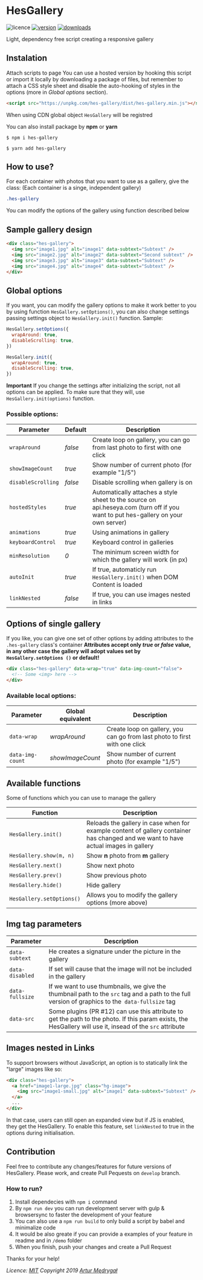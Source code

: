 # HesGallery

![licence](https://img.shields.io/npm/l/hes-gallery)
[![version](https://img.shields.io/npm/v/hes-gallery)](https://www.npmjs.com/package/hes-gallery)
[![downloads](https://img.shields.io/npm/dw/hes-gallery)](https://www.npmjs.com/package/hes-gallery)

Light, dependency free script creating a responsive gallery

## Instalation

Attach scripts to page
You can use a hosted version by hooking this script or import it locally by downloading a package of files, but remember to attach a CSS style sheet and disable the auto-hooking of styles in the options (more in _Global options_ section).

```html
<script src="https://unpkg.com/hes-gallery/dist/hes-gallery.min.js"></script>
```

When using CDN global object `HesGallery` will be registred

You can also install package by **npm** or **yarn**

```
$ npm i hes-gallery

$ yarn add hes-gallery
```

## How to use?

For each container with photos that you want to use as a gallery, give the class: (Each container is a singe, independent gallery)

```css
.hes-gallery
```

You can modify the options of the gallery using function described below

## Sample gallery design

```html
<div class="hes-gallery">
  <img src="image1.jpg" alt="image1" data-subtext="Subtext" />
  <img src="image2.jpg" alt="image2" data-subtext="Second subtext" />
  <img src="image3.jpg" alt="image3" data-subtext="Subtext" />
  <img src="image4.jpg" alt="image4" data-subtext="Subtext" />
</div>
```

## Global options

If you want, you can modify the gallery options to make it work better to you by using function `HesGallery.setOptions()`, you can also change settings passing settings object to `HesGallery.init()` function.
Sample:

```javascript
HesGallery.setOptions({
  wrapAround: true,
  disableScrolling: true,
})

HesGallery.init({
  wrapAround: true,
  disableScrolling: true,
})
```

**Important**
If you change the settings after initializing the script, not all options can be applied. To make sure that they will, use `HesGallery.init(options)` function.

### Possible options:

| Parameter          | Default | Description                                                                                                                       |
| ------------------ | ------- | --------------------------------------------------------------------------------------------------------------------------------- |
| `wrapAround`       | _false_ | Create loop on gallery, you can go from last photo to first with one click                                                        |
| `showImageCount`   | _true_  | Show number of current photo (for example "1/5")                                                                                  |
| `disableScrolling` | _false_ | Disable scrolling when gallery is on                                                                                              |
| `hostedStyles`     | _true_  | Automatically attaches a style sheet to the source on api.heseya.com (turn off if you want to put hes-gallery on your own server) |
| `animations`       | _true_  | Using animations in gallery                                                                                                       |
| `keyboardControl`  | _true_  | Keyboard control in galleries                                                                                                     |
| `minResolution`    | _0_     | The minimum screen width for which the gallery will work (in px)                                                                  |
| `autoInit`         | _true_  | If true, automaticly run `HesGallery.init()` when DOM Content is loaded                                                           |
| `linkNested`       | _false_ | If true, you can use images nested in links                                                                                       |

## Options of single gallery

If you like, you can give one set of other options by adding attributes to the `.hes-gallery` class's container
**Attributes accept only _true_ or _false_ value, in any other case the gallery will adopt values set by `HesGallery.setOptions ()` or default!**

```html
<div class="hes-gallery" data-wrap="true" data-img-count="false">
  <!-- Some <img> here -->
</div>
```

### Available local options:

| Parameter        | Global equivalent | Description                                                                |
| ---------------- | ----------------- | -------------------------------------------------------------------------- |
| `data-wrap`      | _wrapAround_      | Create loop on gallery, you can go from last photo to first with one click |
| `data-img-count` | _showImageCount_  | Show number of current photo (for example "1/5")                           |

## Available functions

Some of functions which you can use to manage the gallery

| Function                  | Description                                                                                                                        |
| ------------------------- | ---------------------------------------------------------------------------------------------------------------------------------- |
| `HesGallery.init()`       | Reloads the gallery in case when for example content of gallery container has changed and we want to have actual images in gallery |
| `HesGallery.show(m, n)`   | Show **n** photo from **m** gallery                                                                                                |
| `HesGallery.next()`       | Show next photo                                                                                                                    |
| `HesGallery.prev()`       | Show previous photo                                                                                                                |
| `HesGallery.hide()`       | Hide gallery                                                                                                                       |
| `HesGallery.setOptions()` | Allows you to modify the gallery options (more above)                                                                              |

## Img tag parameters

| Parameter       | Description                                                                                                                                                |
| --------------- | ---------------------------------------------------------------------------------------------------------------------------------------------------------- |
| `data-subtext`  | He creates a signature under the picture in the gallery                                                                                                    |
| `data-disabled` | If set will cause that the image will not be included in the gallery                                                                                       |
| `data-fullsize` | If we want to use thumbnails, we give the thumbnail path to the `src` tag and a path to the full version of graphics to the` data-fullsize` tag            |
| `data-src`      | Some plugins (PR #12) can use this attribute to get the path to the photo. If this param exists, the HesGallery will use it, insead of the `src` attribute |

## Images nested in Links

To support browsers without JavaScript, an option is to statically link the "large" images like so:

```html
<div class="hes-gallery">
  <a href="image1-large.jpg" class="hg-image">
    <img src="image1-small.jpg" alt="image1" data-subtext="Subtext" />
  </a>
  ...
</div>
```

In that case, users can still open an expanded view but if JS is enabled, they get the HesGallery.
To enable this feature, set `linkNested` to true in the options during initialisation.

## Contribution

Feel free to contribute any changes/features for future versions of HesGallery. Please work, and create Pull Pequests on `develop` branch.

### How to run?

1. Install dependecies with `npm i` command
2. By `npm run dev` you can run development server with gulp & browsersync to faster the development of your feature
3. You can also use a `npm run build` to only build a script by babel and minimalize code
4. It would be also greate if you can provide a examples of your feature in readme and in `/demo` folder
5. When you finish, push your changes and create a Pull Request

Thanks for your help!

_Licence: [MIT](https://opensource.org/licenses/MIT)_
_Copyright 2019 [Artur Mędrygał](mailto:medrygal.artur@gmail.com)_
